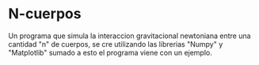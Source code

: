 # N-cuerpos

Un programa que simula la interaccion gravitacional newtoniana entre una cantidad "n" de cuerpos, se cre utilizando las librerias "Numpy" y "Matplotlib" sumado a esto el programa viene con un ejemplo.
